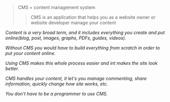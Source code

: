 > CMS = content management system 
> > CMS is an application that helps you as a website owner or website developer manage your content 


_Content is a very broad term, and it includes everything  you create and put online(blog, post, images, graphs, PDFs, guides, videos)._


_Without CMS you would have to build everything from scratch in order to put your content online._

_Using CMS makes this whole process easier and int makes the site look better._

_CMS handles your content, it let's you manage commenting, share information, quickly change how site works, etc._

_You don't have to be a programmer to use CMS._